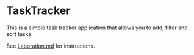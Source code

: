 # TaskTracker
This is a simple task tracker application that allows you to add, filter and sort tasks.

See [Laboration.md](Laboration.md) for instructions. 